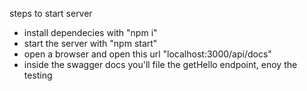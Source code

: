 steps to start server
  - install dependecies with "npm i"
  - start the server with "npm start"
  - open a browser and open this url "localhost:3000/api/docs"
  - inside the swagger docs you'll file the getHello endpoint, enoy the testing